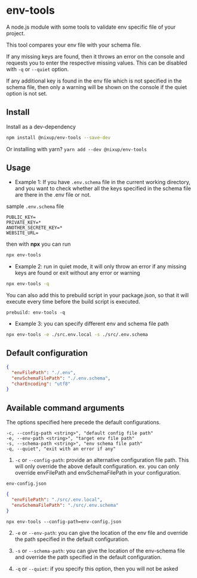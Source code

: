 # env-tools

A node.js module with some tools to validate env specific file of your project.

This tool compares your env file with your schema file.

If any missing keys are found, then it throws an error on the console and requests you to enter the respective missing values.
This can be disabled with `-q` or `--quiet` option.

If any additional key is found in the env file which is not specified in the schema file,
then only a warning will be shown on the console if the quiet option is not set.

## Install

Install as a dev-dependency

```bash
npm install @nixup/env-tools --save-dev
```

Or installing with yarn? `yarn add --dev @nixup/env-tools`

## Usage

- Example 1:
  If you have `.env.schema` file in the current working directory,
  and you want to check whether all the keys specified in the schema file are there in the .env file or not.

sample `.env.schema` file

```
PUBLIC_KEY=
PRIVATE_KEY=*
ANOTHER_SECRETE_KEY=*
WEBSITE_URL=
```

then with **npx** you can run

```bash
npx env-tools
```

- Example 2:
  run in quiet mode, it will only throw an error if any missing keys are found or exit without any error or warning

```bash
npx env-tools -q
```

You can also add this to prebuild script in your package.json, so that it will execute every time before the build script is executed.

```
prebuild: env-tools -q
```

- Example 3:
  you can specify different env and schema file path

```bash
npx env-tools -e ./src.env.local -s ./src/.env.schema
```

## Default configuration

```json
{
  "envFilePath": "./.env",
  "envSchemaFilePath": "./.env.schema",
  "charEncoding": "utf8"
}
```

## Available command arguments

The options specified here precede the default configurations.

```
-c, --config-path <string>", "default config file path"
-e, --env-path <string>", "target env file path"
-s, --schema-path <string>", "env schema file path"
-q, --quiet", "exit with an error if any"
```

1. `-c` or `--config-path`: provide an alternative configuration file path. This will only override the above default configuration.
   ex. you can only override envFilePath and envSchemaFilePath in your configuration.

`env-config.json`

```json
{
  "envFilePath": "./src/.env.local",
  "envSchemaFilePath": "./src/.env.schema"
}
```

```
npx env-tools --config-path=env-config.json
```

2. `-e` or `--env-path`: you can give the location of the env file and override the path specified in the default configuration.

3. `-s` or `--schema-path`: you can give the location of the env-schema file and override the path specified in the default configuration.

4. `-q` or `--quiet`: if you specify this option, then you will not be asked

